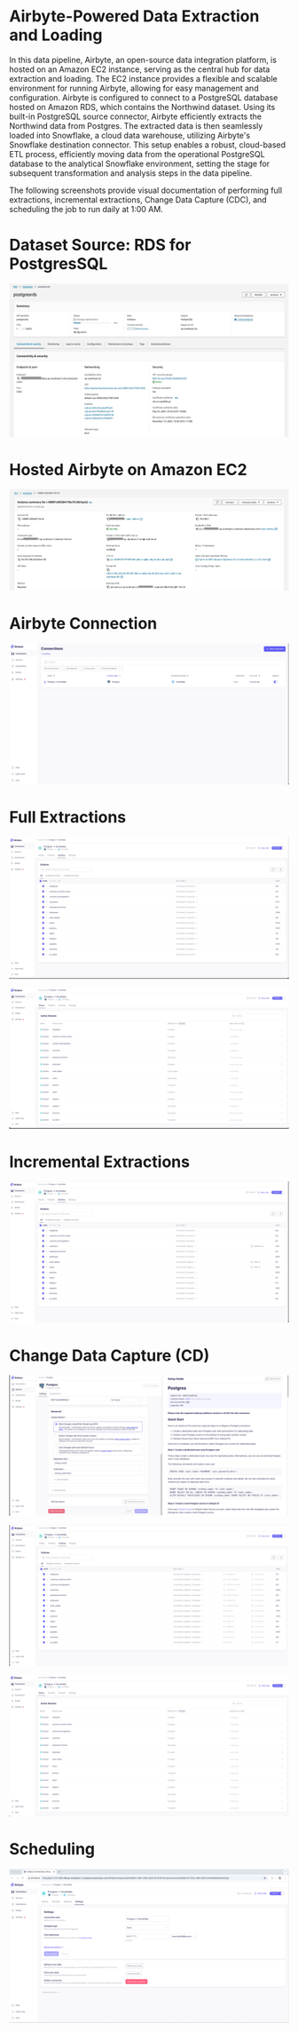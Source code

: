 # Airbyte-Powered Data Extraction and Loading
In this data pipeline, Airbyte, an open-source data integration platform, is hosted on an Amazon EC2 instance, serving as the central hub for data extraction and loading. The EC2 instance provides a flexible and scalable environment for running Airbyte, allowing for easy management and configuration. Airbyte is configured to connect to a PostgreSQL database hosted on Amazon RDS, which contains the Northwind dataset. Using its built-in PostgreSQL source connector, Airbyte efficiently extracts the Northwind data from Postgres. The extracted data is then seamlessly loaded into Snowflake, a cloud data warehouse, utilizing Airbyte's Snowflake destination connector. This setup enables a robust, cloud-based ETL process, efficiently moving data from the operational PostgreSQL database to the analytical Snowflake environment, setting the stage for subsequent transformation and analysis steps in the data pipeline.

The following screenshots provide visual documentation of performing full extractions, incremental extractions, Change Data Capture (CDC), and scheduling the job to run daily at 1:00 AM.

# Dataset Source: RDS for PostgresSQL
![RDS](/screen_capture/SourceDB_Postgres_RDS.jpg)

# Hosted Airbyte on Amazon EC2
![EC2](/screen_capture/Airbyte_EC2.jpg)

# Airbyte Connection
![Airbyte Connection](/screen_capture/Airbyte_connection.jpg)

# Full Extractions
![Full sync](/screen_capture/Airbyte_full_sync.jpg)

![Full sync load](/screen_capture/Airbyte_full_sync_load.jpg)

# Incremental Extractions
![Incremental sync](/screen_capture/Airbyte_incremental_sync.jpg)

# Change Data Capture (CD)
![CDC Configuration](/screen_capture/Airbyte_cdc_postgres_configuration.jpg)

![CDC](/screen_capture/Airbyte_cdc.jpg)

![CDC load](/screen_capture/Airbyte_cdc_load.jpg)

# Scheduling
![Scheduling](/screen_capture/Airbyte_scheduler.jpg)